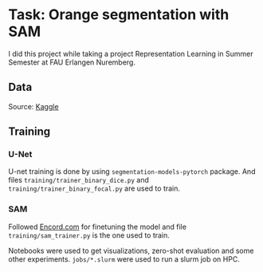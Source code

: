 # Task: Orange segmentation with SAM
I did this project while taking a project Representation Learning in Summer Semester at FAU Erlangen Nuremberg.

## Data
Source: [Kaggle](https://www.kaggle.com/datasets/durgapokharel/orange-infection-mask-dataset)

## Training
### U-Net
U-net training is done by using `segmentation-models-pytorch` package. And files `training/trainer_binary_dice.py` and `training/trainer_binary_focal.py` are used to train.

### SAM
Followed [Encord.com](https://encord.com/blog/learn-how-to-fine-tune-the-segment-anything-model-sam/) for finetuning the model and file `training/sam_trainer.py` is the one used to train.

Notebooks were used to get visualizations, zero-shot evaluation and some other experiments. `jobs/*.slurm` were used to run a slurm job on HPC.